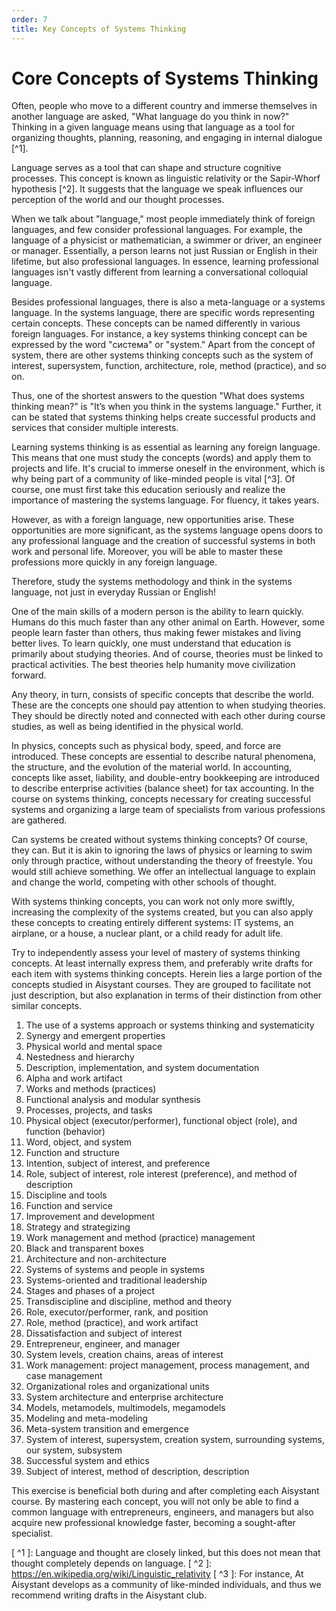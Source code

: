 ```yaml
---
order: 7
title: Key Concepts of Systems Thinking
---
```


# Core Concepts of Systems Thinking

Often, people who move to a different country and immerse themselves in another language are asked, "What language do you think in now?" Thinking in a given language means using that language as a tool for organizing thoughts, planning, reasoning, and engaging in internal dialogue [^1].

Language serves as a tool that can shape and structure cognitive processes. This concept is known as linguistic relativity or the Sapir-Whorf hypothesis [^2]. It suggests that the language we speak influences our perception of the world and our thought processes.

When we talk about "language," most people immediately think of foreign languages, and few consider professional languages. For example, the language of a physicist or mathematician, a swimmer or driver, an engineer or manager. Essentially, a person learns not just Russian or English in their lifetime, but also professional languages. In essence, learning professional languages isn't vastly different from learning a conversational colloquial language.

Besides professional languages, there is also a meta-language or a systems language. In the systems language, there are specific words representing certain concepts. These concepts can be named differently in various foreign languages. For instance, a key systems thinking concept can be expressed by the word "система" or "system." Apart from the concept of system, there are other systems thinking concepts such as the system of interest, supersystem, function, architecture, role, method (practice), and so on.

Thus, one of the shortest answers to the question "What does systems thinking mean?" is "It’s when you think in the systems language." Further, it can be stated that systems thinking helps create successful products and services that consider multiple interests.

Learning systems thinking is as essential as learning any foreign language. This means that one must study the concepts (words) and apply them to projects and life. It's crucial to immerse oneself in the environment, which is why being part of a community of like-minded people is vital [^3]. Of course, one must first take this education seriously and realize the importance of mastering the systems language. For fluency, it takes years.

However, as with a foreign language, new opportunities arise. These opportunities are more significant, as the systems language opens doors to any professional language and the creation of successful systems in both work and personal life. Moreover, you will be able to master these professions more quickly in any foreign language.

Therefore, study the systems methodology and think in the systems language, not just in everyday Russian or English!

One of the main skills of a modern person is the ability to learn quickly. Humans do this much faster than any other animal on Earth. However, some people learn faster than others, thus making fewer mistakes and living better lives. To learn quickly, one must understand that education is primarily about studying theories. And of course, theories must be linked to practical activities. The best theories help humanity move civilization forward.

Any theory, in turn, consists of specific concepts that describe the world. These are the concepts one should pay attention to when studying theories. They should be directly noted and connected with each other during course studies, as well as being identified in the physical world.

In physics, concepts such as physical body, speed, and force are introduced. These concepts are essential to describe natural phenomena, the structure, and the evolution of the material world. In accounting, concepts like asset, liability, and double-entry bookkeeping are introduced to describe enterprise activities (balance sheet) for tax accounting. In the course on systems thinking, concepts necessary for creating successful systems and organizing a large team of specialists from various professions are gathered.

Can systems be created without systems thinking concepts? Of course, they can. But it is akin to ignoring the laws of physics or learning to swim only through practice, without understanding the theory of freestyle. You would still achieve something. We offer an intellectual language to explain and change the world, competing with other schools of thought.

With systems thinking concepts, you can work not only more swiftly, increasing the complexity of the systems created, but you can also apply these concepts to creating entirely different systems: IT systems, an airplane, or a house, a nuclear plant, or a child ready for adult life.

Try to independently assess your level of mastery of systems thinking concepts. At least internally express them, and preferably write drafts for each item with systems thinking concepts. Herein lies a large portion of the concepts studied in Aisystant courses. They are grouped to facilitate not just description, but also explanation in terms of their distinction from other similar concepts.

1. The use of a systems approach or systems thinking and systematicity
2. Synergy and emergent properties
3. Physical world and mental space
4. Nestedness and hierarchy
5. Description, implementation, and system documentation
6. Alpha and work artifact
7. Works and methods (practices)
8. Functional analysis and modular synthesis
9. Processes, projects, and tasks
10. Physical object (executor/performer), functional object (role), and function (behavior)
11. Word, object, and system
12. Function and structure
13. Intention, subject of interest, and preference
14. Role, subject of interest, role interest (preference), and method of description
15. Discipline and tools
16. Function and service
17. Improvement and development
18. Strategy and strategizing
19. Work management and method (practice) management
20. Black and transparent boxes
21. Architecture and non-architecture
22. Systems of systems and people in systems
23. Systems-oriented and traditional leadership
24. Stages and phases of a project
25. Transdiscipline and discipline, method and theory
26. Role, executor/performer, rank, and position
27. Role, method (practice), and work artifact
28. Dissatisfaction and subject of interest
29. Entrepreneur, engineer, and manager
30. System levels, creation chains, areas of interest
31. Work management: project management, process management, and case management
32. Organizational roles and organizational units
33. System architecture and enterprise architecture
34. Models, metamodels, multimodels, megamodels
35. Modeling and meta-modeling
36. Meta-system transition and emergence
37. System of interest, supersystem, creation system, surrounding systems, our system, subsystem
38. Successful system and ethics
39. Subject of interest, method of description, description

This exercise is beneficial both during and after completing each Aisystant course. By mastering each concept, you will not only be able to find a common language with entrepreneurs, engineers, and managers but also acquire new professional knowledge faster, becoming a sought-after specialist. 

[ ^1 ]: Language and thought are closely linked, but this does not mean that thought completely depends on language.
[ ^2 ]: <https://en.wikipedia.org/wiki/Linguistic_relativity>
[ ^3 ]: For instance, At Aisystant develops as a community of like-minded individuals, and thus we recommend writing drafts in the Aisystant club.